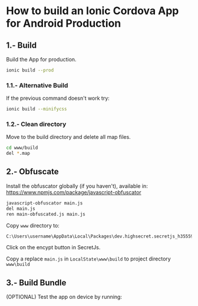 
# How to build an Ionic Cordova App for Android Production




## 1.- Build

Build the App for production.

```bash
ionic build --prod
```




### 1.1.- Alternative Build

If the previous command doesn't work try:

```bash
ionic build --minifycss
```




### 1.2.- Clean directory

Move to the build directory and delete all map files.

```bash
cd www/build
del *.map
```




## 2.- Obfuscate

Install the obfuscator globally (if you haven't), available in: https://www.npmjs.com/package/javascript-obfuscator

```bash
javascript-obfuscator main.js
del main.js
ren main-obfuscated.js main.js
```

Copy `www` directory to:

```bash
C:\Users\username\AppData\Local\Packages\dev.highsecret.secretjs_h35559jr9hy9m\LocalState\
```

Click on the encypt button in SecretJs.

Copy a replace `main.js` in `LocalState\www\build` to project directory `www\build`




## 3.- Build Bundle

(OPTIONAL) Test the app on device by running:
